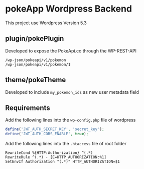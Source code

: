 # pokeApp Wordpress Backend

This project use Wordpress Version 5.3

## plugin/pokePlugin
Developed to expose the PokeApi.co through the WP-REST-API
```
/wp-json/pokeapi/v1/pokemon
/wp-json/pokeapi/v1/pokemon/1
```

## theme/pokeTheme
Developed to include `my_pokemon_ids` as new user metadata field


## Requirements 
Add the following lines into the `wp-config.php` file of wordpress
```php
define('JWT_AUTH_SECRET_KEY', 'secret_key');
define('JWT_AUTH_CORS_ENABLE', true);
```

Add the following lines into the `.htaccess` file of root folder
```
RewriteCond %{HTTP:Authorization} ^(.*)
RewriteRule ^(.*) - [E=HTTP_AUTHORIZATION:%1]
SetEnvIf Authorization "(.*)" HTTP_AUTHORIZATION=$1
```
